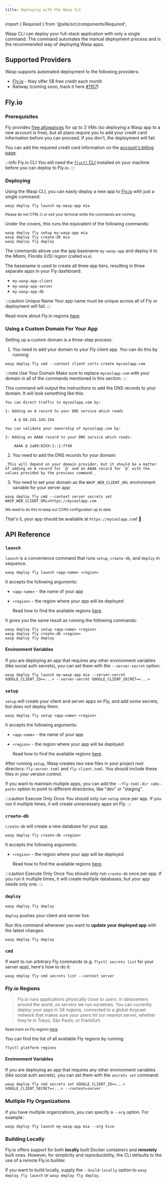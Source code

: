 ```yaml
---
title: Deploying with the Wasp CLI
---
```


import { Required } from '@site/src/components/Required';

Wasp CLI can deploy your full-stack application with only a single command.
The command automates the manual deployment process and is the recommended way of deploying Wasp apps.

## Supported Providers

Wasp supports automated deployment to the following providers:
- [Fly.io](#flyio) - they offer 5$ free credit each month
- Railway (coming soon, track it here [#1157](https://github.com/wasp-lang/wasp/pull/1157))

## Fly.io

### Prerequisites

Fly provides [free allowances](https://fly.io/docs/about/pricing/#plans) for up to 3 VMs (so deploying a Wasp app to a new account is free), but all plans require you to add your credit card information before you can proceed. If you don't, the deployment will fail.

You can add the required credit card information on the [account's billing page](https://fly.io/dashboard/personal/billing).

:::info Fly.io CLI
You will need the [`flyctl` CLI](https://fly.io/docs/hands-on/install-flyctl/) installed on your machine before you can deploy to Fly.io.
:::

### Deploying

Using the Wasp CLI, you can easily deploy a new app to [Fly.io](https://fly.io) with just a single command:
```shell
wasp deploy fly launch my-wasp-app mia
```

<small>

Please do not CTRL-C or exit your terminal while the commands are running.
</small>

Under the covers, this runs the equivalent of the following commands:
```shell
wasp deploy fly setup my-wasp-app mia
wasp deploy fly create-db mia
wasp deploy fly deploy
```

The commands above use the app basename `my-wasp-app` and deploy it to the _Miami, Florida (US) region_ (called `mia`).

The basename is used to create all three app tiers, resulting in three separate apps in your Fly dashboard:

- `my-wasp-app-client`
- `my-wasp-app-server`
- `my-wasp-app-db`

:::caution Unique Name
Your app name must be unique across all of Fly or deployment will fail. 
:::


Read more about Fly.io regions [here](#flyio-regions).

### Using a Custom Domain For Your App

Setting up a custom domain is a three-step process:

1. You need to add your domain to your Fly client app. You can do this by running:
  ```shell
  wasp deploy fly cmd --context client certs create mycoolapp.com
  ```

  :::note Use Your Domain
  Make sure to replace `mycoolapp.com` with your domain in all of the commands mentioned in this section.
  :::

  This command will output the instructions to add the DNS records to your domain. It will look something like this:
  ```shell-session
  You can direct traffic to mycoolapp.com by:

  1: Adding an A record to your DNS service which reads

      A @ 66.241.1XX.154

  You can validate your ownership of mycoolapp.com by:

  2: Adding an AAAA record to your DNS service which reads:

      AAAA @ 2a09:82XX:1::1:ff40
  ```

  2. You need to add the DNS records for your domain:
  
    _This will depend on your domain provider, but it should be a matter of adding an A record for `@` and an AAAA record for `@` with the values provided by the previous command._

  3. You need to set your domain as the `WASP_WEB_CLIENT_URL` environment variable for your server app:

  ```shell
  wasp deploy fly cmd --context server secrets set WASP_WEB_CLIENT_URL=https://mycoolapp.com
  ```

  <small>

  We need to do this to keep our CORS configuration up to date.
  </small>

That's it, your app should be available at `https://mycoolapp.com`! 🎉


## API Reference

### `launch`

`launch` is a convenience command that runs `setup`, `create-db`, and `deploy` in sequence.

```shell
wasp deploy fly launch <app-name> <region>
```

It accepts the following arguments:
- `<app-name>` - the name of your app <Required />
- `<region>` - the region where your app will be deployed <Required />

   Read how to find the available regions [here](#flyio-regions).

It gives you the same result as running the following commands:
```shell
wasp deploy fly setup <app-name> <region>
wasp deploy fly create-db <region>
wasp deploy fly deploy
```

#### Environment Variables

If you are deploying an app that requires any other environment variables (like social auth secrets), you can set them with the `--server-secret` option:

```
wasp deploy fly launch my-wasp-app mia --server-secret GOOGLE_CLIENT_ID=<...> --server-secret GOOGLE_CLIENT_SECRET=<...>
```

### `setup`

`setup` will create your client and server apps on Fly, and add some secrets, but does _not_ deploy them.

```shell
wasp deploy fly setup <app-name> <region>
```

It accepts the following arguments:
- `<app-name>` - the name of your app <Required />
- `<region>` - the region where your app will be deployed <Required />

   Read how to find the available regions [here](#flyio-regions).

After running `setup`, Wasp creates two new files in your project root directory: `fly-server.toml` and `fly-client.toml`.
You should include these files in your version control.

If you want to maintain multiple apps, you can add the `--fly-toml-dir <abs-path>` option to point to different directories, like "dev" or "staging".

:::caution Execute Only Once
You should only run `setup` once per app. If you run it multiple times, it will create unnecessary apps on Fly.
:::

### `create-db`

`create-db` will create a new database for your app.

```shell
wasp deploy fly create-db <region>
```

It accepts the following arguments:
- `<region>` - the region where your app will be deployed <Required />

   Read how to find the available regions [here](#flyio-regions).

:::caution Execute Only Once
You should only run `create-db` once per app. If you run it multiple times, it will create multiple databases, but your app needs only one.
:::

### `deploy`

```shell
wasp deploy fly deploy
```

`deploy` pushes your client and server live.

Run this command whenever you want to **update your deployed app** with the latest changes:
```shell
wasp deploy fly deploy
```
### `cmd`

If want to run arbitrary Fly commands (e.g. `flyctl secrets list` for your server app), here's how to do it:
```shell
wasp deploy fly cmd secrets list --context server
```

### Fly.io Regions

> Fly.io runs applications physically close to users: in datacenters around the world, on servers we run ourselves. You can currently deploy your apps in 34 regions, connected to a global Anycast network that makes sure your users hit our nearest server, whether they’re in Tokyo, São Paolo, or Frankfurt.

<small>

Read more on Fly regions [here](https://fly.io/docs/reference/regions/).
</small>

You can find the list of all available Fly regions by running:
```shell
flyctl platform regions
```

#### Environment Variables

If you are deploying an app that requires any other environment variables (like social auth secrets), you can set them with the `secrets set` command:

```
wasp deploy fly cmd secrets set GOOGLE_CLIENT_ID=<...> GOOGLE_CLIENT_SECRET=<...> --context=server
```

### Mutliple Fly Organizations

If you have multiple organizations, you can specify a `--org` option. For example:
```shell
wasp deploy fly launch my-wasp-app mia --org hive
```

### Building Locally

Fly.io offers support for both **locally** built Docker containers and **remotely** built ones. However, for simplicity and reproducibility, the CLI defaults to the use of a remote Fly.io builder.

If you want to build locally, supply the `--build-locally` option to `wasp deploy fly launch` or `wasp deploy fly deploy`.